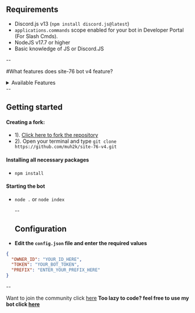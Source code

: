 


## Requirements
- Discord.js v13 (`npm install discord.js@latest`)
- `applications.commands` scope enabled for your bot in Developer Portal (For Slash Cmds).
- NodeJS v17.7 or higher
- Basic knowledge of JS or Discord.JS

--

#What features does site-76 bot v4 feature?
<details><summary>Available Features</summary>
  | Features             | Availability |
| -------------------- | ------------ |                                                                                                                                
| Info                 |     ✅       |
  
| Moderation           |     ✅       |
  
| OwnerOnly            |     ✅       |
  
| Util                 |     ❌       |
  </details>
  -- 
  
## Getting started
#### Creating a fork:
- 1). [Click here to fork the repository](https://github.com/muh2k/site-76-v4)
- 2). Open your terminal and type `git clone https://github.com/muh2k/site-76-v4.git`
#### Installing all necessary packages
- `npm install`
#### Starting the bot
- `node .` or `node index` 
  
  -- 
  
  ## Configuration
- **Edit the `config.json` file and enter the  required values**
```json
{
  "OWNER_ID": "YOUR_ID_HERE",
  "TOKEN": "YOUR_BOT_TOKEN",
  "PREFIX": "ENTER_YOUR_PREFIX_HERE"
}
```
  
 --
  
 Want to join the community click [here](https://dsc.gg/site-76-server)
 **Too lazy to code? feel free to use my bot click [here](https://dsc.gg/site--76)**
